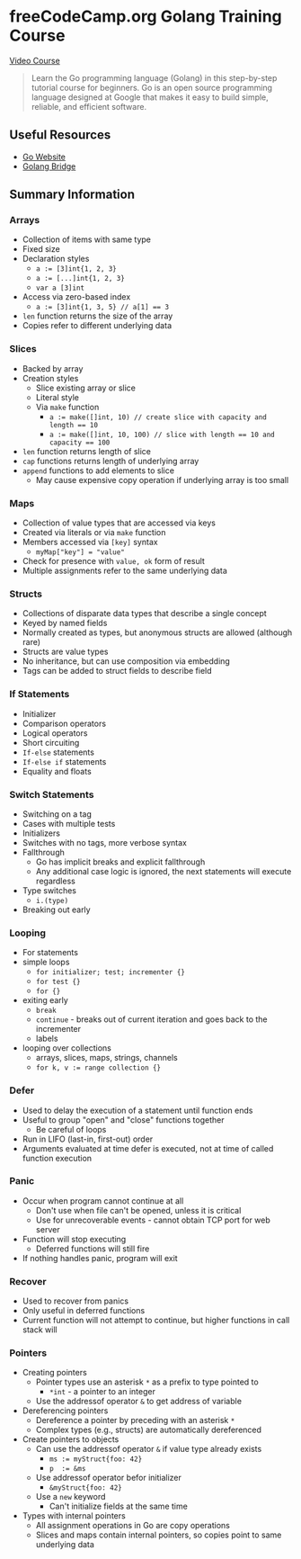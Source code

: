 # freeCodeCamp.org Golang Training Course

[Video Course](https://www.youtube.com/watch?v=YS4e4q9oBaU)

> Learn the Go programming language (Golang) in this step-by-step tutorial course for beginners. Go is an open source programming language designed at Google that makes it easy to build simple, reliable, and efficient software.

## Useful Resources

- [Go Website](https://www.golang.org)
- [Golang Bridge](https://golangbridge.org)

## Summary Information

### Arrays

- Collection of items with same type
- Fixed size
- Declaration styles
  - `a := [3]int{1, 2, 3}`
  - `a := [...]int{1, 2, 3}`
  - `var a [3]int`
- Access via zero-based index
  - `a := [3]int{1, 3, 5} // a[1] == 3`
- `len` function returns the size of the array
- Copies refer to different underlying data

### Slices

- Backed by array
- Creation styles
  - Slice existing array or slice
  - Literal style
  - Via `make` function
    - `a := make([]int, 10) // create slice with capacity and length == 10`
    - `a := make([]int, 10, 100) // slice with length == 10 and capacity == 100`
- `len` function returns length of slice
- `cap` functions returns length of underlying array
- `append` functions to add elements to slice
  - May cause expensive copy operation if underlying array is too small

### Maps

- Collection of value types that are accessed via keys
- Created via literals or via `make` function
- Members accessed via `[key]` syntax
  - `myMap["key"] = "value"`
- Check for presence with `value, ok` form of result
- Multiple assignments refer to the same underlying data

### Structs

- Collections of disparate data types that describe a single concept
- Keyed by named fields
- Normally created as types, but anonymous structs are allowed (although rare)
- Structs are value types
- No inheritance, but can use composition via embedding
- Tags can be added to struct fields to describe field

### If Statements

- Initializer
- Comparison operators
- Logical operators
- Short circuiting
- `If-else` statements
- `If-else if` statements
- Equality and floats

### Switch Statements

- Switching on a tag
- Cases with multiple tests
- Initializers
- Switches with no tags, more verbose syntax
- Fallthrough
  - Go has implicit breaks and explicit fallthrough
  - Any additional case logic is ignored, the next statements will execute regardless
- Type switches
  - `i.(type)`
- Breaking out early

### Looping

- For statements
- simple loops
  - `for initializer; test; incrementer {}`
  - `for test {}`
  - `for {}`
- exiting early
  - `break`
  - `continue` - breaks out of current iteration and goes back to the incrementer
  - labels
- looping over collections
  - arrays, slices, maps, strings, channels
  - `for k, v := range collection {}`

### Defer

- Used to delay the execution of a statement until function ends
- Useful to group "open" and "close" functions together
  - Be careful of loops
- Run in LIFO (last-in, first-out) order
- Arguments evaluated at time defer is executed, not at time of called function execution

### Panic

- Occur when program cannot continue at all
  - Don't use when file can't be opened, unless it is critical
  - Use for unrecoverable events - cannot obtain TCP port for web server
- Function will stop executing
  - Deferred functions will still fire
- If nothing handles panic, program will exit

### Recover

- Used to recover from panics
- Only useful in deferred functions
- Current function will not attempt to continue, but higher functions in call stack will

### Pointers

- Creating pointers
  - Pointer types use an asterisk `*` as a prefix to type pointed to
    - `*int` - a pointer to an integer
  - Use the addressof operator `&` to get address of variable
- Dereferencing pointers
  - Dereference a pointer by preceding with an asterisk `*`
  - Complex types (e.g., structs) are automatically dereferenced
- Create pointers to objects
  - Can use the addressof operator `&` if value type already exists
    - `ms := myStruct{foo: 42}`
    - `p  := &ms`
  - Use addressof operator befor initializer
    - `&myStruct{foo: 42}`
  - Use a `new` keyword
    - Can't initialize fields at the same time
- Types with internal pointers
  - All assignment operations in Go are copy operations
  - Slices and maps contain internal pointers, so copies point to same underlying data